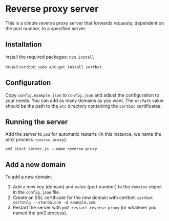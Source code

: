 # Reverse proxy server

This is a simple reverse proxy server that forwards requests, dependent on the port number, to a specified server.

## Installation

Install the required packages:
`npm install`

Install `certbot`:
`sudo apt-get install certbot`

## Configuration

Copy `config.example.json` to `config.json` and adjust the configuration to your needs. You can add as many domains as you want. The `etcPath` value should be the path to the `etc` directory containing the `certbot` certificates.

## Running the server

Add the server to `pm2` for automatic restarts (in this instance, we name the pm2 process `reverse-proxy`):

`pm2 start server.js --name reverse-proxy`

## Add a new domain

To add a new domain:

1. Add a new key (domain) and value (port number) to the `domains` object in the `config.json` file.
2. Create an SSL certificate for the new domain with certbot: `certbot certonly --standalone -d example.com`
3. Restart the server with `pm2 restart reverse-proxy` (or whatever you named the pm2 process).
